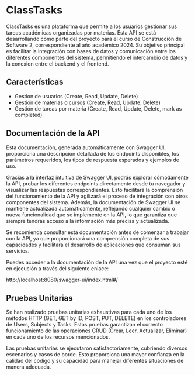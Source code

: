 # ClassTasks
ClassTasks es una plataforma que permite a los usuarios gestionar sus tareas académicas organizadas por materias. 
Esta API se está desarrollando como parte del proyecto para el curso de Construcción de Software 2, correspondiente al año académico 2024. 
Su objetivo principal es facilitar la integración con bases de datos y comunicación entre los diferentes componentes del sistema, permitiendo el intercambio de datos y la conexion entre el backend y el frontend.

## Características
- Gestion de usuarios (Create, Read, Update, Delete)
- Gestión de materias o cursos (Create, Read, Update, Delete)
- Gestión de tareas por materia (Create, Read, Update, Delete, mark as completed)

## Documentación de la API
Esta documentación, generada automáticamente con Swagger UI, proporciona una descripción detallada de los endpoints disponibles, los parámetros requeridos, los tipos de respuesta esperados y ejemplos de uso.

Gracias a la interfaz intuitiva de Swagger UI, podrás explorar cómodamente la API, probar los diferentes endpoints directamente desde tu navegador y visualizar las respuestas correspondientes. Esto facilitará la comprensión del funcionamiento de la API y agilizará el proceso de integración con otros componentes del sistema.
Además, la documentación de Swagger UI se mantiene actualizada automáticamente, reflejando cualquier cambio o nueva funcionalidad que se implemente en la API, lo que garantiza que siempre tendrás acceso a la información más precisa y actualizada.

Se recomienda consultar esta documentación antes de comenzar a trabajar con la API, ya que proporcionará una comprensión completa de sus capacidades y facilitará el desarrollo de aplicaciones que consuman sus servicios.

Puedes acceder a la documentación de la API una vez que el proyecto esté en ejecución a través del siguiente enlace:

http://localhost:8080/swagger-ui/index.html#/

## Pruebas Unitarias

Se han realizado pruebas unitarias exhaustivas para cada uno de los métodos HTTP (GET, GET by ID, POST, PUT, DELETE) en los controladores de Users, Subjects y Tasks. Estas pruebas garantizan el correcto funcionamiento de las operaciones CRUD (Crear, Leer, Actualizar, Eliminar) en cada uno de los recursos mencionados.

Las pruebas unitarias se ejecutaron satisfactoriamente, cubriendo diversos escenarios y casos de borde. Esto proporciona una mayor confianza en la calidad del código y su capacidad para manejar diferentes situaciones de manera adecuada.
